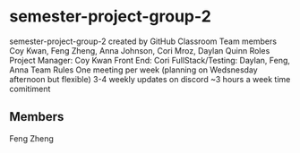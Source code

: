 # semester-project-group-2
semester-project-group-2 created by GitHub Classroom
Team members
  Coy Kwan, Feng Zheng, Anna Johnson, Cori Mroz, Daylan Quinn
Roles
  Project Manager: Coy Kwan
  Front End: Cori 
  FullStack/Testing: Daylan, Feng, Anna
Team Rules
  One meeting per week (planning on Wedsnesday afternoon but flexible)
  3-4 weekly updates on discord 
  ~3 hours a week time comitiment
  
  ## Members
  Feng Zheng
